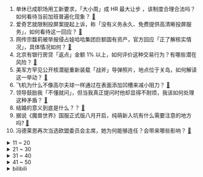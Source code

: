 1. 单休已成职场用工新要求，「大小周」成 HR 最大让步 ，该制度合理合法吗？如何看待当前加班普遍化现象？ [:link:](https://www.zhihu.com/question/661930056)
2. 爱奇艺就限制投屏案提起上诉，称「没有义务永久、免费提供高清晰投屏服务」，如何看待这一回应？ [:link:](https://www.zhihu.com/question/661872387)
3. 网传宗馥莉被举报侵占娃哈哈集团巨额国有资产，官方回应「正了解核实情况」，具体情况如何？ [:link:](https://www.zhihu.com/question/661931094)
4. 北京有银行房贷「返点」金额 1% 以上，如何评价这种交易行为？有哪些潜在风险？ [:link:](https://www.zhihu.com/question/661936920)
5. 美军方罕见公开核潜艇重新装载「战斧」导弹照片，地点位于关岛，如何解读这一举动？ [:link:](https://www.zhihu.com/question/661840142)
6. 飞机为什么不像高尔夫球一样通过在表面添加凹槽来减小阻力？ [:link:](https://www.zhihu.com/question/661875735)
7. 领导鼓励我「不懂就问」，但当我真正提问时他却显得不耐烦，我该如何处理这种矛盾？ [:link:](https://www.zhihu.com/question/660814129)
8. 结婚的意义到底是什么？？ [:link:](https://www.zhihu.com/question/647310315)
9. 据说《魔兽世界》国服正式版八月开启，纯萌新入坑有什么需要注意的地方吗? [:link:](https://www.zhihu.com/question/661495634)
10. 冯德莱恩再次当选欧盟委员会主席，她为何能够连任？会带来哪些影响？ [:link:](https://www.zhihu.com/question/661958021)
<details>
<summary>11 ~ 20</summary>

11. 拜登新冠阳性，会体面退出竞选吗？ [:link:](https://www.zhihu.com/question/661913591)
12. 越南向联合国单方面提交南海外大陆架划界案，外交部回应没有任何意义，越南此举有何意图？ [:link:](https://www.zhihu.com/question/661933481)
13. 《红楼梦》中哪些细节映射着贾府正在衰败？ [:link:](https://www.zhihu.com/question/661060366)
14. 外面补习班太贵，在家如何培养小学三年级孩子写作？ [:link:](https://www.zhihu.com/question/658142520)
15. 有什么惊艳到你的抽象文案？ [:link:](https://www.zhihu.com/question/661221297)
16. 有什么好习惯能拥有一个健康的身体？ [:link:](https://www.zhihu.com/question/296259176)
17. 欧盟涉华「秘密」投票，4 国反对、11 国弃权，票型反映了哪些问题？最终投票会有所改变吗？有何影响？ [:link:](https://www.zhihu.com/question/661848891)
18. 女子称晒背 10 天瘦了 4 斤，晒背真能减肥吗？夏天晒背有哪些注意事项？ [:link:](https://www.zhihu.com/question/661266346)
19. 电视剧《知否知否应是绿肥红瘦》中明兰为什么把蓉姐儿嫁给常年？ [:link:](https://www.zhihu.com/question/574407315)
20. STEAM称玩家买了游戏不玩，总价值接近190亿，如何看待此事？你为什么买了游戏不玩？ [:link:](https://www.zhihu.com/question/661271486)
</details>
<details>
<summary>21 ~ 30</summary>

21. 职场新人如何处理工作中的不确定性？ [:link:](https://www.zhihu.com/question/661881678)
22. 为什么黄河没有那么黄了，从长远看，变清澈可能会带来哪些影响？ [:link:](https://www.zhihu.com/question/658077078)
23. 女孩是不是一定要嫁人？ [:link:](https://www.zhihu.com/question/660066325)
24. 如何看待 2024 江苏警官学院投档情况「600 分以上考生扎堆报考，网传最高分飙至 663 分」？ [:link:](https://www.zhihu.com/question/661740057)
25. 宗馥莉请辞前已博弈一个多月，主要是关于股权问题，为何会谈不拢？后续可能会如何收场？ [:link:](https://www.zhihu.com/question/661954603)
26. 光荣公司的历史观点有什么特色？ [:link:](https://www.zhihu.com/question/40910862)
27. 同事听到我用“免贵姓…”回答“您贵姓？”这个问题的时候全都笑了，是哪里出了问题？ [:link:](https://www.zhihu.com/question/521484226)
28. 你对 AI 绘画中的恐怖谷效应怎么理解，你认为恐怖谷效应在未来会被克服吗？ [:link:](https://www.zhihu.com/question/661747903)
29. 如何看待《原神》光速滑跪的现象？对此次回退是否应该持乐观态度？ [:link:](https://www.zhihu.com/question/661882610)
30. 哪座城市的深夜给你留下了难以忘怀的美食记忆？ [:link:](https://www.zhihu.com/question/661339926)
</details>
<details>
<summary>31 ~ 40</summary>

31. 关于马化腾，有哪些有趣的故事？ [:link:](https://www.zhihu.com/question/19553979)
32. 研究人员在月面发现潜在可进入洞道，或可选址为月球基地，这一发现意味着什么？ [:link:](https://www.zhihu.com/question/661748318)
33. 陆川评价《抓娃娃》是低质强碱性搞笑片，其中的「强碱性」是啥意思？ [:link:](https://www.zhihu.com/question/661871258)
34. 30岁还买不起房子，丢人吗？ [:link:](https://www.zhihu.com/question/660259977)
35. 如果一个人曾经背叛过你，你还会原谅他吗？ [:link:](https://www.zhihu.com/question/660653399)
36. 提起夜宵你下意识想到的食物是什么？ [:link:](https://www.zhihu.com/question/661261465)
37. 虽然油车没有里程焦虑，但为什么没有小轿车推出100L的油箱？ [:link:](https://www.zhihu.com/question/661174154)
38. 重庆小区博弈物业费，有小区要求从 4 元降到 1.9 元，物业行业收费标准是怎样的？物业是暴利行业吗？ [:link:](https://www.zhihu.com/question/661845889)
39. 有什么突然顿悟了的道理？ [:link:](https://www.zhihu.com/question/661481221)
40. 中国游泳队 10 天被查近 200 次兴奋剂检测，工作人员称换成美国队早投诉了，为何频繁检测？合理吗？ [:link:](https://www.zhihu.com/question/661913002)
</details>
<details>
<summary>41 ~ 50</summary>

41. 四川自贡市一百货大楼起火，已造成 16 人遇难，事故原因是什么？遇到这种情况楼中人如何自救？ [:link:](https://www.zhihu.com/question/661869395)
42. 香港消委会就农夫山泉事件致歉，如何评价此事？「饮用天然水」、「纯净水」和「天然矿泉水」有什么区别？ [:link:](https://www.zhihu.com/question/661908404)
43. 当下众多 AI 绘制的中式穿搭十分性感，是 AI 的原因还是人的原因？ [:link:](https://www.zhihu.com/question/661733840)
44. 如何评价《黑袍纠察队》第四季大结局？ [:link:](https://www.zhihu.com/question/661086306)
45. 如果你是医务工作者，你会继续让你的孩子干这一行吗？ [:link:](https://www.zhihu.com/question/661365144)
46. 教育问题：这样的陪伴，有意义吗？ [:link:](https://www.zhihu.com/question/660912784)
47. 职场新人如何在工作中提高自己的时间管理能力？ [:link:](https://www.zhihu.com/question/661881639)
48. 如何评价《绝区零》的零号空洞？ [:link:](https://www.zhihu.com/question/661788801)
49. 健康与金钱，只能选一个，你会怎么选择? [:link:](https://www.zhihu.com/question/656538634)
50. 为什么最流行的三种桌游都是平衡性最差的？比如剧本杀、《狼人杀》或者《三国杀》? [:link:](https://www.zhihu.com/question/661607353)
</details><details>
<summary>bilibili</summary>

</details>